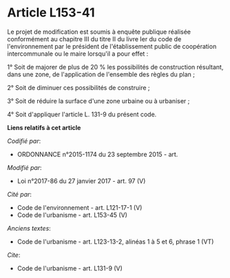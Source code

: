 # Article L153-41

Le projet de modification est soumis à enquête publique réalisée conformément au chapitre III du titre II du livre Ier du
code de l'environnement par le président de l'établissement public de coopération intercommunale ou le maire lorsqu'il a pour
effet :

1° Soit de majorer de plus de 20 % les possibilités de construction résultant, dans une zone, de l'application de l'ensemble
des règles du plan ;

2° Soit de diminuer ces possibilités de construire ;

3° Soit de réduire la surface d'une zone urbaine ou à urbaniser ;

4° Soit d'appliquer l'article L. 131-9 du présent code.

**Liens relatifs à cet article**

_Codifié par_:

  - ORDONNANCE n°2015-1174 du 23 septembre 2015 - art.

_Modifié par_:

  - Loi n°2017-86 du 27 janvier 2017 - art. 97 (V)

_Cité par_:

  - Code de l'environnement - art. L121-17-1 (V)
  - Code de l'urbanisme - art. L153-45 (V)

_Anciens textes_:

  - Code de l'urbanisme - art. L123-13-2, alinéas 1 à 5 et 6, phrase 1  (VT)

_Cite_:

  - Code de l'urbanisme - art. L131-9 (V)
